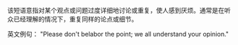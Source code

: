 该短语意指对某个观点或问题过度详细地讨论或重复，使人感到厌烦。通常是在听众已经理解的情况下，重复同样的论点或细节。

英文例句：
"Please don't belabor the point; we all understand your opinion."